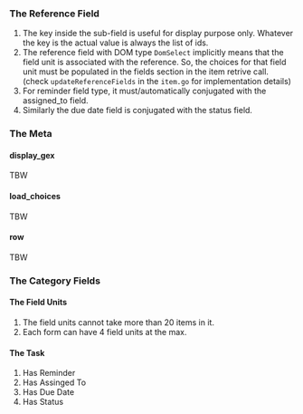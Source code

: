 ### The Reference Field

1. The key inside the sub-field is useful for display purpose only. Whatever the key is the actual value is always the list of ids.  
2. The reference field with DOM type `DomSelect` implicitly means that the field unit is associated with the reference. So, the choices for that field unit must be populated in the fields section in the item retrive call.
(check `updateReferenceFields` in the `item.go` for implementation details)
3. For reminder field type, it must/automatically conjugated with the assigned_to field.
4. Similarly the due date field is conjugated with the status field.

### The Meta

#### display_gex
TBW
#### load_choices
TBW
#### row
TBW
#### 


### The Category Fields

#### The Field Units
1. The field units cannot take more than 20 items in it.
2. Each form can have 4 field units at the max.

#### The Task
1. Has Reminder 
2. Has Assinged To
3. Has Due Date
4. Has Status
